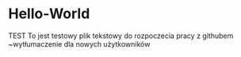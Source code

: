 # Hello-World
TEST
To jest testowy plik tekstowy do rozpoczecia pracy z githubem ~wytłumaczenie dla nowych użytkowników
